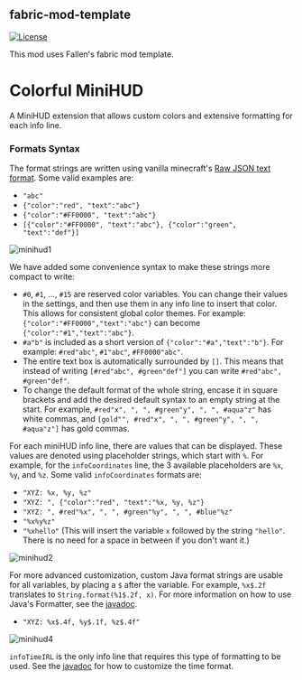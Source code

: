 ## fabric-mod-template

[![License](https://img.shields.io/github/license/Fallen-Breath/fabric-mod-template.svg)](http://www.gnu.org/licenses/lgpl-3.0.html)

This mod uses Fallen's fabric mod template.

# Colorful MiniHUD

A MiniHUD extension that allows custom colors and extensive formatting for each info line.

### Formats Syntax

The format strings are written using vanilla minecraft's [Raw JSON text format](https://minecraft.wiki/w/Raw_JSON_text_format). Some valid examples are:

- `"abc"`
- `{"color":"red", "text":"abc"}`
- `{"color":"#FF0000", "text":"abc"}`
- `[{"color":"#FF0000", "text":"abc"}, {"color":"green", "text":"def"}]`

![minihud1](https://github.com/axialeaa/colorful-minihud/assets/29168747/e952d8b1-2899-4571-9a30-1cbfca7c3074)

We have added some convenience syntax to make these strings more compact to write:

- `#0`, `#1`, ..., `#15` are reserved color variables. You can change their values in the settings, and then use them in any info line to insert that color. This allows for consistent global color themes. For example: `{"color":"#FF0000","text":"abc"}` can become `{"color":"#1","text":"abc"}`.
- `#a"b"` is included as a short version of `{"color":"#a","text":"b"}`. For example: `#red"abc"`, `#1"abc"`, `#FF0000"abc"`.
- The entire text box is automatically surrounded by `[]`. This means that instead of writing `[#red"abc", #green"def"]` you can write `#red"abc", #green"def"`.
- To change the default format of the whole string, encase it in square brackets and add the desired default syntax to an empty string at the start. For example, `#red"x", ", ", #green"y", ", ", #aqua"z"` has white commas, and `[gold"", #red"x", ", ", #green"y", ", ", #aqua"z"]` has gold commas.

For each miniHUD info line, there are values that can be displayed. These values are denoted using placeholder strings, which start with `%`. For example, for the `infoCoordinates` line, the 3 available placeholders are `%x`, `%y`, and `%z`. Some valid `infoCoordinates` formats are:

- `"XYZ: %x, %y, %z"`
- `"XYZ: ", {"color":"red", "text":"%x, %y, %z"}`
- `"XYZ: ", #red"%x", ", ", #green"%y", ", ", #blue"%z"`
- `"%x%y%z"`
- `"%xhello"` (This will insert the variable `x` followed by the string `"hello"`. There is no need for a space in between if you don't want it.)

![minihud2](https://github.com/axialeaa/colorful-minihud/assets/29168747/26069a2b-7c33-40f1-8b90-eb8854baa9d4)

For more advanced customization, custom Java format strings are usable for all variables, by placing a `$` after the variable. For example, `%x$.2f` translates to `String.format(%1$.2f, x)`. For more information on how to use Java's Formatter, see the [javadoc](https://docs.oracle.com/en/java/javase/11/docs/api/java.base/java/util/Formatter.html#syntax).

- `"XYZ: %x$.4f, %y$.1f, %z$.4f"`

![minihud4](https://github.com/axialeaa/colorful-minihud/assets/29168747/ed64489f-c875-4d4f-be6a-283372443145)

`infoTimeIRL` is the only info line that requires this type of formatting to be used. See the [javadoc](https://docs.oracle.com/en/java/javase/11/docs/api/java.base/java/util/Formatter.html#dt) for how to customize the time format.
